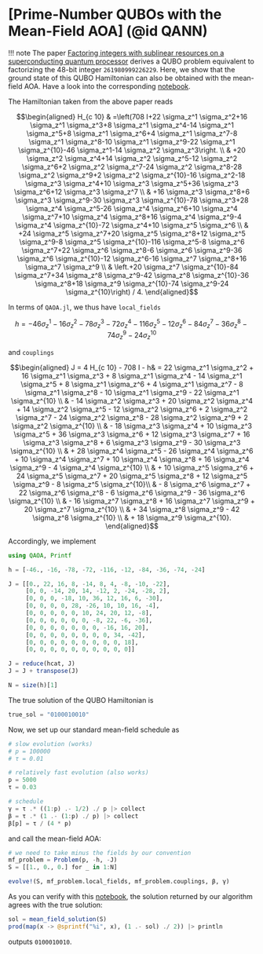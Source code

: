 # [Prime-Number QUBOs with the Mean-Field AOA] (@id QANN)

!!! note
     The paper [Factoring integers with sublinear resources on a superconducting quantum processor](https://arxiv.org/pdf/2212.12372.pdf) derives a QUBO problem equivalent to factorizing the 48-bit integer `261980999226229`. Here, we show that the ground state of this QUBO Hamiltonian can also be obtained with the mean-field AOA. Have a look into the corresponding [notebook](https://github.com/FZJ-PGI-12/QAOA.jl/blob/master/notebooks/prime_number.ipynb).

The Hamiltonian taken from the above paper reads
```math
\begin{aligned}
H_{c 10} & =\left(708 I+22 \sigma_z^1 \sigma_z^2+16 \sigma_z^1 \sigma_z^3+8 \sigma_z^1 \sigma_z^4-14 \sigma_z^1 \sigma_z^5+8 \sigma_z^1 \sigma_z^6+4 \sigma_z^1 \sigma_z^7-8 \sigma_z^1 \sigma_z^8-10 \sigma_z^1 \sigma_z^9-22 \sigma_z^1 \sigma_z^{10}-46 \sigma_z^1-14 \sigma_z^2 \sigma_z^3\right. \\
& +20 \sigma_z^2 \sigma_z^4+14 \sigma_z^2 \sigma_z^5-12 \sigma_z^2 \sigma_z^6+2 \sigma_z^2 \sigma_z^7-24 \sigma_z^2 \sigma_z^8-28 \sigma_z^2 \sigma_z^9+2 \sigma_z^2 \sigma_z^{10}-16 \sigma_z^2-18 \sigma_z^3 \sigma_z^4+10 \sigma_z^3 \sigma_z^5+36 \sigma_z^3 \sigma_z^6+12 \sigma_z^3 \sigma_z^7 \\
& +16 \sigma_z^3 \sigma_z^8+6 \sigma_z^3 \sigma_z^9-30 \sigma_z^3 \sigma_z^{10}-78 \sigma_z^3+28 \sigma_z^4 \sigma_z^5-26 \sigma_z^4 \sigma_z^6+10 \sigma_z^4 \sigma_z^7+10 \sigma_z^4 \sigma_z^8+16 \sigma_z^4 \sigma_z^9-4 \sigma_z^4 \sigma_z^{10}-72 \sigma_z^4+10 \sigma_z^5 \sigma_z^6 \\
& +24 \sigma_z^5 \sigma_z^7+20 \sigma_z^5 \sigma_z^8+12 \sigma_z^5 \sigma_z^9-8 \sigma_z^5 \sigma_z^{10}-116 \sigma_z^5-8 \sigma_z^6 \sigma_z^7+22 \sigma_z^6 \sigma_z^8-6 \sigma_z^6 \sigma_z^9-36 \sigma_z^6 \sigma_z^{10}-12 \sigma_z^6-16 \sigma_z^7 \sigma_z^8+16 \sigma_z^7 \sigma_z^9 \\
& \left.+20 \sigma_z^7 \sigma_z^{10}-84 \sigma_z^7+34 \sigma_z^8 \sigma_z^9-42 \sigma_z^8 \sigma_z^{10}-36 \sigma_z^8+18 \sigma_z^9 \sigma_z^{10}-74 \sigma_z^9-24 \sigma_z^{10}\right) / 4.
\end{aligned}
```
In terms of `QAOA.jl`, we thus have `local_fields`
```math
h =  - 46 \sigma_z^1 - 16 \sigma_z^2 - 78 \sigma_z^3 - 72 \sigma_z^4 - 116 \sigma_z^5 - 12 \sigma_z^6 - 84 \sigma_z^7 - 36 \sigma_z^8 - 74 \sigma_z^9 - 24 \sigma_z^{10}
```
and `couplings`
```math
\begin{aligned}
J = 4 H_{c 10} - 708 I - h& =  22 \sigma_z^1 \sigma_z^2 + 16 \sigma_z^1 \sigma_z^3 + 8 \sigma_z^1 \sigma_z^4 - 14 \sigma_z^1 \sigma_z^5 + 8 \sigma_z^1 \sigma_z^6 + 4 \sigma_z^1 \sigma_z^7 - 8 \sigma_z^1 \sigma_z^8 - 10 \sigma_z^1 \sigma_z^9 - 22 \sigma_z^1 \sigma_z^{10}  \\
&  - 14 \sigma_z^2 \sigma_z^3 + 20 \sigma_z^2 \sigma_z^4 + 14 \sigma_z^2 \sigma_z^5 - 12 \sigma_z^2 \sigma_z^6 + 2 \sigma_z^2 \sigma_z^7 - 24 \sigma_z^2 \sigma_z^8 - 28 \sigma_z^2 \sigma_z^9 + 2 \sigma_z^2 \sigma_z^{10} \\
& - 18 \sigma_z^3 \sigma_z^4 + 10 \sigma_z^3 \sigma_z^5 + 36 \sigma_z^3 \sigma_z^6 + 12 \sigma_z^3 \sigma_z^7   + 16 \sigma_z^3 \sigma_z^8 + 6 \sigma_z^3 \sigma_z^9 - 30 \sigma_z^3 \sigma_z^{10} \\
& + 28 \sigma_z^4 \sigma_z^5 - 26 \sigma_z^4 \sigma_z^6 + 10 \sigma_z^4 \sigma_z^7 + 10 \sigma_z^4 \sigma_z^8 + 16 \sigma_z^4 \sigma_z^9 - 4 \sigma_z^4 \sigma_z^{10} \\
& + 10 \sigma_z^5 \sigma_z^6  + 24 \sigma_z^5 \sigma_z^7 + 20 \sigma_z^5 \sigma_z^8 + 12 \sigma_z^5 \sigma_z^9 - 8 \sigma_z^5 \sigma_z^{10}\\
& - 8 \sigma_z^6 \sigma_z^7 + 22 \sigma_z^6 \sigma_z^8 - 6 \sigma_z^6 \sigma_z^9 - 36 \sigma_z^6 \sigma_z^{10} \\
& - 16 \sigma_z^7 \sigma_z^8 + 16 \sigma_z^7 \sigma_z^9 + 20 \sigma_z^7 \sigma_z^{10} \\
& + 34 \sigma_z^8 \sigma_z^9 - 42 \sigma_z^8 \sigma_z^{10}  \\
& + 18 \sigma_z^9 \sigma_z^{10}.
\end{aligned}
```
Accordingly, we implement
```julia
using QAOA, Printf

h = [-46., -16, -78, -72, -116, -12, -84, -36, -74, -24]

J = [[0., 22, 16, 8, -14, 8, 4, -8, -10, -22],
     [0, 0, -14, 20, 14, -12, 2, -24, -28, 2],
     [0, 0, 0, -18, 10, 36, 12, 16, 6, -30],
     [0, 0, 0, 0, 28, -26, 10, 10, 16, -4],
     [0, 0, 0, 0, 0, 10, 24, 20, 12, -8],
     [0, 0, 0, 0, 0, 0, -8, 22, -6, -36],
     [0, 0, 0, 0, 0, 0, 0, -16, 16, 20],
     [0, 0, 0, 0, 0, 0, 0, 0, 34, -42],
     [0, 0, 0, 0, 0, 0, 0, 0, 0, 18],
     [0, 0, 0, 0, 0, 0, 0, 0, 0, 0]]

J = reduce(hcat, J)
J = J + transpose(J)

N = size(h)[1]
```
The true solution of the QUBO Hamiltonian is
```julia
true_sol = "0100010010"
```
Now, we set up our standard mean-field schedule as
```julia
# slow evolution (works)
# p = 100000
# τ = 0.01

# relatively fast evolution (also works)
p = 5000
τ = 0.03 

# schedule
γ = τ .* ((1:p) .- 1/2) ./ p |> collect
β = τ .* (1 .- (1:p) ./ p) |> collect
β[p] = τ / (4 * p)
```
and call the mean-field AOA:
```julia
# we need to take minus the fields by our convention
mf_problem = Problem(p, -h, -J)
S = [[1., 0., 0.] for _ in 1:N]

evolve!(S, mf_problem.local_fields, mf_problem.couplings, β, γ)
```
As you can verify with this [notebook](https://github.com/FZJ-PGI-12/QAOA.jl/blob/master/notebooks/prime_number.ipynb), the solution returned by our algorithm agrees with the true solution:
```julia
sol = mean_field_solution(S)
prod(map(x -> @sprintf("%i", x), (1 .- sol) ./ 2)) |> println
```
outputs `0100010010`.